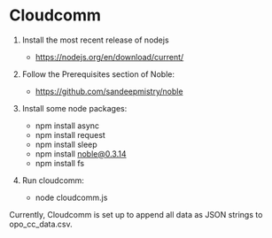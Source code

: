 Cloudcomm
========

1. Install the most recent release of nodejs
	- https://nodejs.org/en/download/current/

2. Follow the Prerequisites section of Noble:
    - https://github.com/sandeepmistry/noble

3. Install some node packages:
    - npm install async
    - npm install request
    - npm install sleep
    - npm install noble@0.3.14
    - npm install fs

4. Run cloudcomm:
    - node cloudcomm.js

Currently, Cloudcomm is set up to append all data as JSON strings to opo_cc_data.csv.